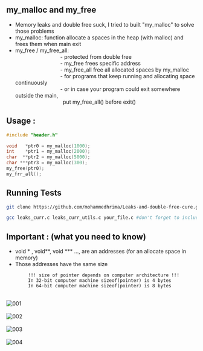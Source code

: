 ## my_malloc and my_free

- Memory leaks and double free suck, I tried to built "my_malloc" to solve those problems
- my_malloc: function allocate a spaces in the heap (with malloc) and frees them when main exit
- my_free / my_free_all:\
&ensp;&ensp;&ensp;&ensp;&ensp;&ensp;&ensp;&ensp;&ensp;&ensp;&ensp;&ensp;&ensp;&ensp;&ensp;&ensp;&ensp;- protected from double free\
&ensp;&ensp;&ensp;&ensp;&ensp;&ensp;&ensp;&ensp;&ensp;&ensp;&ensp;&ensp;&ensp;&ensp;&ensp;&ensp;&ensp;- my_free frees specific address\
&ensp;&ensp;&ensp;&ensp;&ensp;&ensp;&ensp;&ensp;&ensp;&ensp;&ensp;&ensp;&ensp;&ensp;&ensp;&ensp;&ensp;- my_free_all free all allocated spaces by my_malloc\
&ensp;&ensp;&ensp;&ensp;&ensp;&ensp;&ensp;&ensp;&ensp;&ensp;&ensp;&ensp;&ensp;&ensp;&ensp;&ensp;&ensp;- for programs that keep running and allocating space continuously\
&ensp;&ensp;&ensp;&ensp;&ensp;&ensp;&ensp;&ensp;&ensp;&ensp;&ensp;&ensp;&ensp;&ensp;&ensp;&ensp;&ensp;- or in case your program could exit somewhere outside the main,\
&ensp;&ensp;&ensp;&ensp;&ensp;&ensp;&ensp;&ensp;&ensp;&ensp;&ensp;&ensp;&ensp;&ensp;&ensp;&ensp;&ensp;&ensp;put my_free_all() before exit()

## Usage :

```c
#include "header.h"

void   *ptr0 = my_malloc(1000);
int    *ptr1 = my_malloc(2000);
char  **ptr2 = my_malloc(5000);
char ***ptr3 = my_malloc(300);
my_free(ptr0);
my_frr_all();
```

## Running Tests

```bash
git clone https://github.com/mohammedhrima/Leaks-and-double-free-cure.git .
```
```bash
gcc leaks_curr.c leaks_curr_utils.c your_file.c #don't forget to include Leaks-and-double-free-cure/header.h
```

## Important : (what you need to know)

- void * , void**, void *** ..., are an addresses (for an allocate space in memory)
- Those addresses have the same size
```
        !!! size of pointer depends on computer architecture !!!
        In 32-bit computer machine sizeof(pointer) is 4 bytes
        In 64-bit computer machine sizeof(pointer) is 8 bytes
```

\
![001](https://user-images.githubusercontent.com/71414472/212447316-2f09d29c-c43c-4607-964e-178c93f69fc6.png) \
\
![002](https://user-images.githubusercontent.com/71414472/212447477-0bac06ba-71a3-4894-9f8c-652302f84ce7.png) \
\
![003](https://user-images.githubusercontent.com/71414472/212447320-93845755-9044-4ed9-a00b-77b69d27da65.png) \
\
![004](https://user-images.githubusercontent.com/71414472/212447327-d8aed60f-f55c-4ebe-b54e-ec53aefdb312.png)

